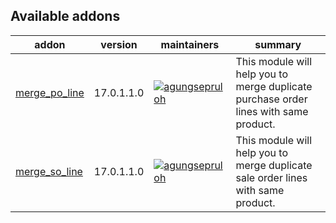 [//]: # (addons)

Available addons
----------------
addon | version | maintainers | summary
--- | --- | --- | ---
[merge_po_line](merge_po_line/) | 17.0.1.1.0 | [![agungsepruloh](https://github.com/agungsepruloh.png?size=30px)](https://github.com/agungsepruloh) | This module will help you to merge duplicate purchase order lines with same product.
[merge_so_line](merge_so_line/) | 17.0.1.1.0 | [![agungsepruloh](https://github.com/agungsepruloh.png?size=30px)](https://github.com/agungsepruloh) | This module will help you to merge duplicate sale order lines with same product.

[//]: # (end addons)